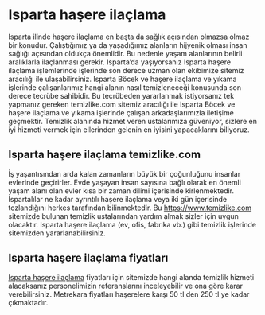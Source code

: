 # Isparta haşere ilaçlama
Isparta ilinde haşere ilaçlama en başta da sağlık açısından olmazsa olmaz bir konudur. Çalıştığımız ya da yaşadığımız alanların hijyenik olması insan sağlığı açısından oldukça önemlidir. Bu nedenle yaşam alanlarının belirli aralıklarla ilaçlanması gerekir. Isparta’da yaşıyorsanız Isparta haşere ilaçlama işlemlerinde işlerinde son derece uzman olan ekibimize sitemiz aracılığı ile ulaşabilirsiniz. Isparta Böcek ve haşere ilaçlama ve yıkama işlerinde çalışanlarımız hangi alanın nasıl temizleneceği konusunda son derece tecrübe sahibidir. Bu tecrübeden yararlanmak istiyorsanız tek yapmanız gereken temizlike.com sitemiz aracılığı ile Isparta Böcek ve haşere ilaçlama ve yıkama işlerinde çalışan arkadaşlarımızla iletişime geçmektir. Temizlik alanında hizmet veren ustalarımıza güveniyor, sizlere en iyi hizmeti vermek için ellerinden gelenin en iyisini yapacaklarını biliyoruz.

## Isparta haşere ilaçlama temizlike.com

İş yaşantısından arda kalan zamanların büyük bir çoğunluğunu insanlar evlerinde geçirirler. Evde yaşayan insan sayısına bağlı olarak en önemli yaşam alanı olan evler kısa bir zaman dilimi içerisinde kirlenmektedir. Ispartalılar ne kadar ayrıntılı haşere ilaçlama veya iki gün içerisinde tozlandığını herkes tarafından bilinmektedir. Bu https://www.temizlike.com sitemizde bulunan temizlik ustalarından yardım almak sizler için uygun olacaktır. Isparta haşere ilaçlama (ev, ofis, fabrika vb.) gibi temizlik işlerinde sitemizden yararlanabilirsiniz.

## Isparta haşere ilaçlama fiyatları

[Isparta haşere ilaçlama](https://www.temizlike.com/isparta/) fiyatları için sitemizde hangi alanda temizlik hizmeti alacaksanız personelimizin referanslarını inceleyebilir ve ona göre karar verebilirsiniz. Metrekara fiyatları haşerelere karşı 50 tl den 250 tl ye kadar çıkmaktadır.
